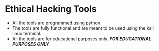 # Ethical Hacking Tools
- All the tools are programmed using python.
- The tools are fully functional and are meant to be used using the kali linux terminal.
- All the tools are for educational purposes only.
***FOR EDUCATIONAL PURPOSES ONLY***
